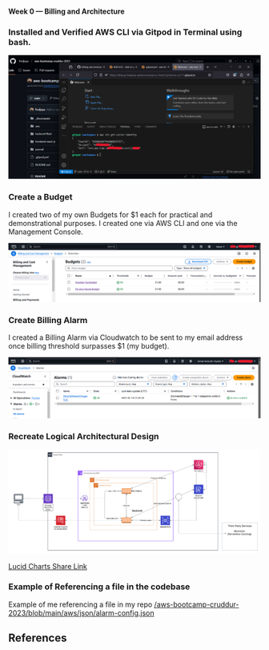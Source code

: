 #### Week 0 — Billing and Architecture

### Installed and Verified AWS CLI via Gitpod in Terminal using bash.
![Proof of Working AWS CLI](assets/AWS-CLI-via-Gitpod-in-Terminal-in-bash.png)


### Create a Budget
I created two of my own Budgets for $1 each for practical and demonstrational purposes. I created one via AWS CLI and one via the Management Console.

![Image of The Budgets I Created](assets/Proof-of-Budget.png)

### Create Billing Alarm
I created a Billing Alarm via Cloudwatch to be sent to my email address once billing threshold surpasses $1 (my budget).

![Image of The Billing Alarm I Created](assets/AWS-Cloudwatch-Billing-Alarm.png)


### Recreate Logical Architectural Design

![Cruddur App Logical Architecture Design](assets/Logical-architecture-recreation-diagram.png)

[Lucid Charts Share Link](https://lucid.app/lucidchart/eccd1f8e-05aa-4277-a442-107996043b7c/edit?viewport_loc=-1327%2C-129%2C2807%2C1238%2C0_0&invitationId=inv_85af466a-0e52-4b17-bf3a-428d1f38a2c3)

### Example of Referencing a file in the codebase
Example of me referencing a file in my repo [/aws-bootcamp-cruddur-2023/blob/main/aws/json/alarm-config.json](https://github.com/fredjoya/aws-bootcamp-cruddur-2023/blob/main/aws/json/alarm-config.json)

## References
